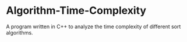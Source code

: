 # Algorithm-Time-Complexity
A program written in C++ to analyze the time complexity of different sort algorithms.
